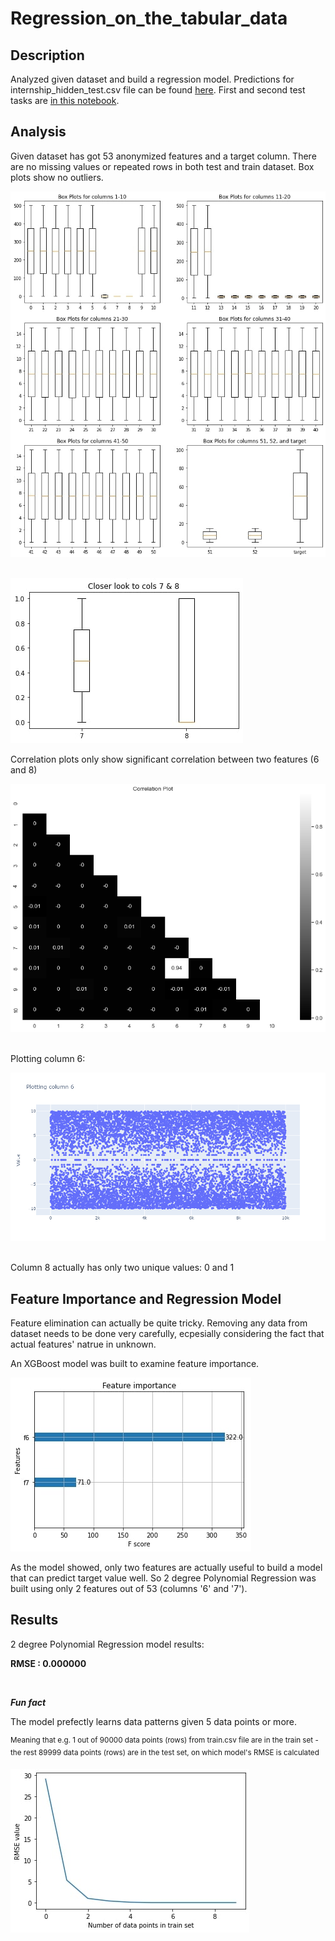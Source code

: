 # Regression_on_the_tabular_data
## Description
Analyzed given dataset and build a regression model. Predictions for internship_hidden_test.csv file can be found [here](test_with_predicted_target.csv).
First and second test tasks are [in this notebook](Tasks_1_and_2/Quantum_DS_Test_Tasks(1-2).ipynb).
## Analysis
Given dataset has got 53 anonymized features and a target column. There are no missing values or repeated rows in both test and train dataset. Box plots show no outliers. 
&nbsp;

![box plots](Images/box_plots1.jpg)
&nbsp;

![box plots](Images/box_plots2.jpg)
&nbsp;

Correlation plots only show significant correlation between two features (6 and 8)
&nbsp;

![correlation plot](Images/correlation.png)
&nbsp;

Plotting column 6:
&nbsp;

![col 6 plot](Images/col_6.png)
&nbsp;

Column 8 actually has only two unique values: 0 and 1 

## Feature Importance and Regression Model
Feature elimination can actually be quite tricky. Removing any data from dataset needs to be done very carefully, ecpesially considering the fact that actual features' natrue in unknown.
&nbsp;

An XGBoost model was built to examine feature importance. 
&nbsp;

![feature importance](Images/feature_importance.jpg)
&nbsp;

As the model showed, only two features are actually useful to build a model that can predict target value well. So 2 degree Polynomial Regression was built using only  2 features out of 53 (columns '6' and '7').
## Results
2 degree Polynomial Regression model results:
&nbsp;

**RMSE :  0.000000**

&nbsp;

***Fun fact***
&nbsp;

The model prefectly learns data patterns given 5 data points or more.
&nbsp;

<sup>Meaning that e.g. 1 out of 90000 data points (rows) from train.csv file are in the train set - the rest 89999 data points (rows) are in the test set, on which model's RMSE is calculated</sup>
&nbsp;

![rmse](Images/rmse.jpg)
